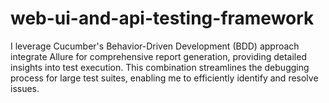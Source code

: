 # web-ui-and-api-testing-framework
I leverage Cucumber's Behavior-Driven Development (BDD) approach integrate Allure for comprehensive report generation, providing detailed insights into test execution. This combination streamlines the debugging process for large test suites, enabling me to efficiently identify and resolve issues.
